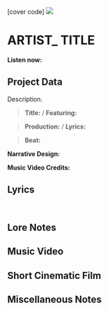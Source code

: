 [cover code] ![](57175019_319474918741616_8502199518755923887_n.jpg)

# ARTIST_ TITLE

**Listen now:** 

## Project Data

Description.

> **Title:**  / **Featuring:** 

> **Production:**  / **Lyrics:** 

> **Beat:**

**Narrative Design:**

**Music Video Credits:**


## Lyrics

```


```

## Lore Notes

## Music Video

## Short Cinematic Film

## Miscellaneous Notes

